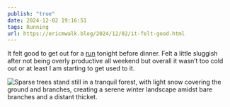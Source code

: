 ```yaml
---
publish: "true"
date: 2024-12-02 19:16:51
tags: Running
url: https://ericmwalk.blog/2024/12/02/it-felt-good.html
---
```


It felt good to get out for a [run](https://strava.com/activities/13034082012) tonight before dinner. Felt a little sluggish after not being overly productive all weekend but overall it wasn’t too cold out or at least I am starting to get used to it.

![Sparse trees stand still in a tranquil forest, with light snow covering the ground and branches, creating a serene winter landscape amidst bare branches and a distant thicket.](https://ericmwalk.blog/uploads/2024/img-1109.jpeg)